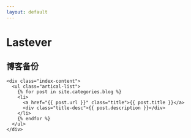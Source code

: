 ```yaml
---
layout: default
---
```


<body>
  <div class="index-wrapper">
    <div class="aside">
      <div class="info-card">
        <h1>Lastever</h1>
        <h2>博客备份</h2>
      </div>
      <div id="particles-js"></div>
    </div>

    <div class="index-content">
      <ul class="artical-list">
        {% for post in site.categories.blog %}
        <li>
          <a href="{{ post.url }}" class="title">{{ post.title }}</a>
          <div class="title-desc">{{ post.description }}</div>
        </li>
        {% endfor %}
      </ul>
    </div>
  </div>
</body>
